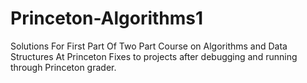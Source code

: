 # Princeton-Algorithms1
Solutions For First Part Of Two Part Course on Algorithms and Data Structures At Princeton
Fixes to projects after debugging and running through Princeton grader.
